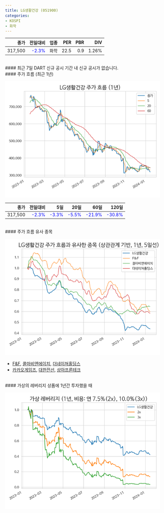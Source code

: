 ```yaml
---
title: LG생활건강 (051900)
categories:
- KOSPI
- 화학
---
```


|**종가**|**전일대비**|**업종**|**PER**|**PBR**|**DIV**|
|-------:|-----------:|-------:|------:|------:|------:|
|317,500|<span style="color: blue">-2.3%</span>|화학|22.5|0.9|1.26%|

<!-- more -->

<br>
#### 최근 7일 DART 신규 공시
기간 내 신규 공시가 없습니다.

<br>
#### 주가 흐름 (최근 1년)

![051900](/assets/images/stock/051900.png)

|**종가**|**전일대비**|**5일**|**20일**|**60일**|**120일**|
|---:|-------:|--:|---:|---:|----:|
|317,500|<span style="color: blue">-2.3%</span>|<span style="color: blue">-3.3%</span>|<span style="color: blue">-5.5%</span>|<span style="color: blue">-21.9%</span>|<span style="color: blue">-30.8%</span>|

<br>
#### 주가 흐름 유사 종목

![051900](/assets/images/stock/051900_corr.png)
- [F&F](/383220/), [콜마비앤에이치](/200130/), [더네이쳐홀딩스](/298540/)
- [카카오게임즈](/293490/), [대한전선](/001440/), [상아프론테크](/089980/)

<br>
#### 가상의 레버리지 상품에 1년간 투자했을 때

![051900](/assets/images/stock/051900_2x.png)